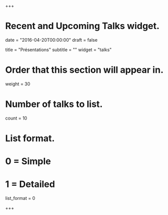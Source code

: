 +++
# Recent and Upcoming Talks widget.

date = "2016-04-20T00:00:00"
draft = false

title = "Présentations"
subtitle = ""
widget = "talks"

# Order that this section will appear in.
weight = 30

# Number of talks to list.
count = 10

# List format.
#   0 = Simple
#   1 = Detailed
list_format = 0

+++


